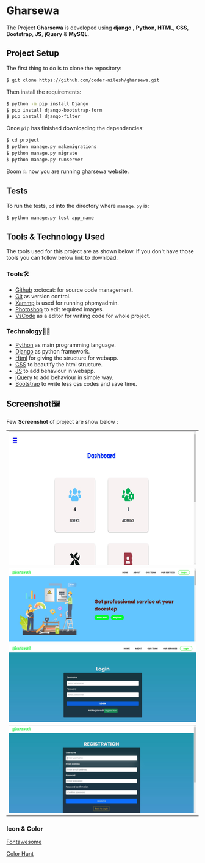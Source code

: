 # Gharsewa


The Project **Gharsewa** is developed using **django** , **Python**, **HTML**, **CSS**, **Bootstrap**, **JS**, **jQuery** &amp; **MySQL**.

## Project Setup

The first thing to do is to clone the repository:

```sh
$ git clone https://github.com/coder-nilesh/gharsewa.git
```

Then install the requirements:

```sh
$ python -m pip install Django
$ pip install django-bootstrap-form
$ pip install django-filter
```


Once `pip` has finished downloading the dependencies:
```sh
$ cd project
$ python manage.py makemigrations
$ python manage.py migrate
$ python manage.py runserver
```



Boom :boom: now you are running gharsewa website. 

## Tests

To run the tests, `cd` into the directory where `manage.py` is:
```sh
$ python manage.py test app_name
```


 ## Tools & Technology Used
 
 The tools used for this project are as shown below. If you don't have those tools you can follow below link to download.
 
 ### Tools🛠
 
 - [Github](https://github.com/signup?ref_cta=Sign+up&ref_loc=header+logged+out&ref_page=%2F&source=header-home) :octocat: for source code management.
 - [Git](https://git-scm.com/downloads) as version control.
 - [Xammp](https://dev.mysql.com/downloads/workbench/) is used for running phpmyadmin.
 - [Photoshop](https://www.adobe.com/products/photoshop/free-trial-download.html) to edit required images.
 - [VsCode](https://code.visualstudio.com/) as a editor for writing code for whole project.

 
 ### Technology👨‍💻
 
 - [Python](https://www.python.org/) as main programming language.
 - [Django](https://www.djangoproject.com/) as python framework.
 - [Html](https://html.com/) for giving the structure for webapp.
 - [CSS](https://www.w3schools.com/Css/) to beautify the html structure.
 - [JS](https://www.javascript.com/) to add behaviour in webapp.
 - [jQuery](https://jquery.com/) to add behaviour in simple way.
 - [Bootstrap](https://getbootstrap.com/) to write less css codes and save time.


 ## Screenshot🖼
 Few **Screenshot** of project are show below :
<table>

   <tr>
    <td><img src='static/readme images/admin dashboard.jpg' height='350' width='600'> </td>
   </tr>
  <tr>
    <td><img src='static/readme images/home page readme.jpg' width='600'></td>
  </tr>
  <tr>
    <td><img src='static/readme images/login readme.jpg' width='600'></td>
  </tr>
 <tr>
    <td><img src='static/readme images/register readme.jpg' width='600'></td>
  </tr>
  
  
 </table>
 

### Icon & Color 
[Fontawesome](https://fontawesome.com/v4.7/icons/)

[Color Hunt](https://colorhunt.co/palettes/black)

 
